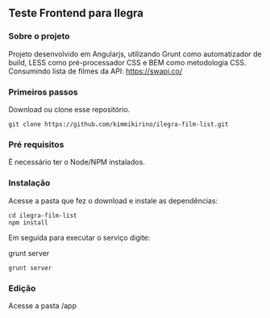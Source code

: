 ## Teste Frontend para Ilegra

### Sobre o projeto
Projeto desenvolvido em Angularjs, utilizando Grunt como automatizador de build, LESS como pré-processador CSS e BEM como metodologia CSS.
Consumindo lista de filmes da API: https://swapi.co/

### Primeiros passos

Download ou clone esse repositório.

```
git clone https://github.com/kimmikirino/ilegra-film-list.git
```

### Pré requisitos

É necessário ter o Node/NPM instalados.

### Instalação

Acesse a pasta que fez o download e instale as dependências:

```
cd ilegra-film-list
npm install
```

Em seguida para executar o serviço digite:

grunt server

```
grunt server
```

### Edição

Acesse a pasta /app
